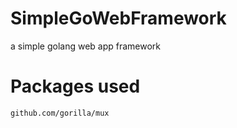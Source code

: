 # SimpleGoWebFramework
a simple golang web app framework

# Packages used
```
github.com/gorilla/mux
```
